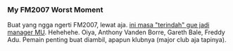 ### My FM2007 Worst Moment

Buat yang ngga ngerti FM2007, lewat aja. <a href="http://www.flickr.com/photos/kriwil/1093433468/">ini masa "terindah" gue jadi manager MU</a>. Hehehehe. Oiya, Anthony Vanden Borre, Gareth Bale, Freddy Adu. Pemain penting buat diambil, apapun klubnya (major club aja tapinya).

<!-- {"time": "2007-08-12 09:14:13", "title": "My FM2007 Worst Moment"} -->
